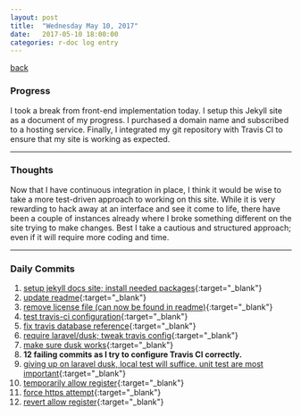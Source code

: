 ```yaml
---
layout: post
title:  "Wednesday May 10, 2017"
date:   2017-05-10 18:00:00
categories: r-doc log entry
---
```


[back](/r-doc/summaries)

### Progress

I took a break from front-end implementation today. I setup this Jekyll site as a document of my progress. I purchased a domain name and subscribed to a hosting service. Finally, I integrated my git repository with Travis CI to ensure that my site is working as expected.

---

### Thoughts 

Now that I have continuous integration in place, I think it would be wise to take a more test-driven approach to working on this site. While it is very rewarding to hack away at an interface and see it come to life, there have been a couple of instances already where I broke something different on the site trying to make changes. Best I take a cautious and structured approach; even if it will require more coding and time.

---

### Daily Commits

1. [setup jekyll docs site; install needed packages](https://github.com/roberthamel/r-doc/commit/733a47b1386483e090370e16c0969f9df8390578){:target="_blank"}
2. [update readme](https://github.com/roberthamel/r-doc/commit/64b818822436615a8f3b08acb4989ee563c772cf){:target="_blank"}
3. [remove license file (can now be found in readme)](https://github.com/roberthamel/r-doc/commit/b85f086d6595411de01803718cfeeb4e3069a245){:target="_blank"}
4. [test travis-ci configuration](https://github.com/roberthamel/r-doc/commit/e196a9f235a40d3d9166380602cc3340dfae4761){:target="_blank"}
5. [fix travis database reference](https://github.com/roberthamel/r-doc/commit/d5332bb8d91121df5ccc54bf29a9423c2af37a81){:target="_blank"}
6. [require laravel/dusk; tweak travis config](https://github.com/roberthamel/r-doc/commit/d20fa490a5c8112e9aebe706d5db589a90bae244){:target="_blank"}
7. [make sure dusk works](https://github.com/roberthamel/r-doc/commit/08e2bcb65d4dab1435d19fb6b53babffab4687a7){:target="_blank"}
8. **12 failing commits as I try to configure Travis CI correctly.**
9. [giving up on laravel dusk, local test will suffice. unit test are most important](https://github.com/roberthamel/r-doc/commit/9ceb60cecac6bf5f053498dcf2ad263d3d194daf){:target="_blank"}
10. [temporarily allow register](https://github.com/roberthamel/r-doc/commit/d22785dcd9b5f87e438f5d8ae034bc77a52a50b3){:target="_blank"}
11. [force https attempt](https://github.com/roberthamel/r-doc/commit/940d71866008f58e10494d56e3835735f2bed4dc){:target="_blank"}
12. [revert allow register](https://github.com/roberthamel/r-doc/commit/d5374345c9f0e98be09763f1399d22e412e4d272){:target="_blank"}